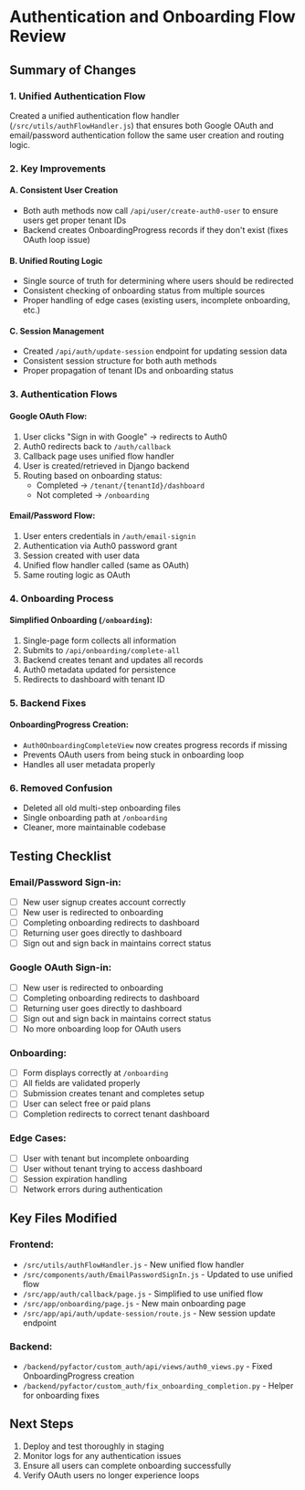 # Authentication and Onboarding Flow Review

## Summary of Changes

### 1. Unified Authentication Flow
Created a unified authentication flow handler (`/src/utils/authFlowHandler.js`) that ensures both Google OAuth and email/password authentication follow the same user creation and routing logic.

### 2. Key Improvements

#### A. Consistent User Creation
- Both auth methods now call `/api/user/create-auth0-user` to ensure users get proper tenant IDs
- Backend creates OnboardingProgress records if they don't exist (fixes OAuth loop issue)

#### B. Unified Routing Logic
- Single source of truth for determining where users should be redirected
- Consistent checking of onboarding status from multiple sources
- Proper handling of edge cases (existing users, incomplete onboarding, etc.)

#### C. Session Management
- Created `/api/auth/update-session` endpoint for updating session data
- Consistent session structure for both auth methods
- Proper propagation of tenant IDs and onboarding status

### 3. Authentication Flows

#### Google OAuth Flow:
1. User clicks "Sign in with Google" → redirects to Auth0
2. Auth0 redirects back to `/auth/callback`
3. Callback page uses unified flow handler
4. User is created/retrieved in Django backend
5. Routing based on onboarding status:
   - Completed → `/tenant/{tenantId}/dashboard`
   - Not completed → `/onboarding`

#### Email/Password Flow:
1. User enters credentials in `/auth/email-signin`
2. Authentication via Auth0 password grant
3. Session created with user data
4. Unified flow handler called (same as OAuth)
5. Same routing logic as OAuth

### 4. Onboarding Process

#### Simplified Onboarding (`/onboarding`):
1. Single-page form collects all information
2. Submits to `/api/onboarding/complete-all`
3. Backend creates tenant and updates all records
4. Auth0 metadata updated for persistence
5. Redirects to dashboard with tenant ID

### 5. Backend Fixes

#### OnboardingProgress Creation:
- `Auth0OnboardingCompleteView` now creates progress records if missing
- Prevents OAuth users from being stuck in onboarding loop
- Handles all user metadata properly

### 6. Removed Confusion
- Deleted all old multi-step onboarding files
- Single onboarding path at `/onboarding`
- Cleaner, more maintainable codebase

## Testing Checklist

### Email/Password Sign-in:
- [ ] New user signup creates account correctly
- [ ] New user is redirected to onboarding
- [ ] Completing onboarding redirects to dashboard
- [ ] Returning user goes directly to dashboard
- [ ] Sign out and sign back in maintains correct status

### Google OAuth Sign-in:
- [ ] New user is redirected to onboarding
- [ ] Completing onboarding redirects to dashboard
- [ ] Returning user goes directly to dashboard
- [ ] Sign out and sign back in maintains correct status
- [ ] No more onboarding loop for OAuth users

### Onboarding:
- [ ] Form displays correctly at `/onboarding`
- [ ] All fields are validated properly
- [ ] Submission creates tenant and completes setup
- [ ] User can select free or paid plans
- [ ] Completion redirects to correct tenant dashboard

### Edge Cases:
- [ ] User with tenant but incomplete onboarding
- [ ] User without tenant trying to access dashboard
- [ ] Session expiration handling
- [ ] Network errors during authentication

## Key Files Modified

### Frontend:
- `/src/utils/authFlowHandler.js` - New unified flow handler
- `/src/components/auth/EmailPasswordSignIn.js` - Updated to use unified flow
- `/src/app/auth/callback/page.js` - Simplified to use unified flow
- `/src/app/onboarding/page.js` - New main onboarding page
- `/src/app/api/auth/update-session/route.js` - New session update endpoint

### Backend:
- `/backend/pyfactor/custom_auth/api/views/auth0_views.py` - Fixed OnboardingProgress creation
- `/backend/pyfactor/custom_auth/fix_onboarding_completion.py` - Helper for onboarding fixes

## Next Steps

1. Deploy and test thoroughly in staging
2. Monitor logs for any authentication issues
3. Ensure all users can complete onboarding successfully
4. Verify OAuth users no longer experience loops